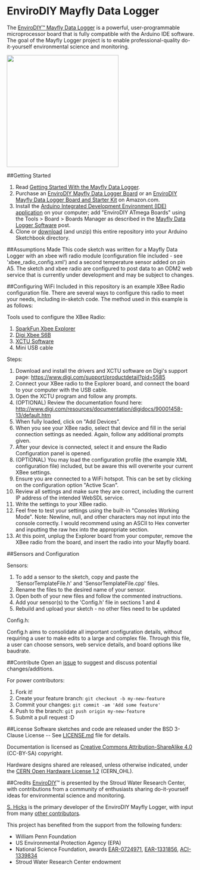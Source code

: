 EnviroDIY Mayfly Data Logger
==============
The [EnviroDIY™ Mayfly Data Logger](http://envirodiy.org/mayfly/) is a powerful, user-programmable microprocessor board that is fully compatible with the Arduino IDE software. The goal of the Mayfly Logger project is to enable professional-quality do-it-yourself environmental science and monitoring.

<img src="http://363hx939kn9r1sp3hxo0om0z.wpengine.netdna-cdn.com/wp-content/uploads/2016/05/20160508_134514-001.jpg" width="300">

##Getting Started

1. Read [Getting Started With the Mayfly Data Logger](http://envirodiy.org/mayfly/).
2. Purchase an [EnviroDIY Mayfly Data Logger Board](https://www.amazon.com/EnviroDIY-Mayfly-Logger-Arduino-Compatible/dp/B01F9B4WCG) or an [EnviroDIY Mayfly Data Logger Board and Starter Kit](https://www.amazon.com/EnviroDIY-Mayfly-Arduino-Compatible-Starter/dp/B01FCVALDW) on Amazon.com.
3. Install the [Arduino Integrated Development Environment (IDE) application](https://www.arduino.cc/en/Main/Software) on your computer; add "EnviroDIY ATmega Boards" using the Tools > Board > Boards Manager as described in the [Mayfly Data Logger Software](http://envirodiy.org/mayfly/software/) post.
4. Clone or [download](https://github.com/EnviroDIY/EnviroDIY_Mayfly_Logger/archive/master.zip) (and unzip) this entire repository into your Arduino Sketchbook directory.

##Assumptions Made
This code sketch was written for a Mayfly Data Logger with an xbee wifi radio module (configuration file included - see 'xbee_radio_config.xml') and a second temperature sensor added on pin A5. The sketch and xbee radio are configured to post data to an ODM2 web service that is currently under development and may be subject to changes.

##Configuring WiFi
Included in this repository is an example XBee Radio configuration file. There are several ways to configure this radio to meet your needs, including in-sketch code. The method used in this example is as follows:

Tools used to configure the XBee Radio:

1. [SparkFun Xbee Explorer](https://www.sparkfun.com/products/11812)
2. [Digi Xbee S6B](http://ftp1.digi.com/support/documentation/90002180.pdf)
3. [XCTU Software](https://www.digi.com/support/productdetail?pid=5585)
4. Mini USB cable

Steps:

1. Download and install the drivers and XCTU software on Digi's support page: https://www.digi.com/support/productdetail?pid=5585
2. Connect your XBee radio to the Explorer board, and connect the board to your computer with the USB cable.
3. Open the XCTU program and follow any prompts.
4. (OPTIONAL) Review the documentation found here: http://www.digi.com/resources/documentation/digidocs/90001458-13/default.htm
5. When fully loaded, click on "Add Devices".
6. When you see your XBee radio, select that device and fill in the serial connection settings as needed. Again, follow any additional prompts given.
7. After your device is connected, select it and ensure the Radio Configuration panel is opened.
8. (OPTIONAL) You may load the configuration profile (the example XML configuration file) included, but be aware this will overwrite your current XBee settings.
9. Ensure you are connected to a WiFi hotspot. This can be set by clicking on the configuration option "Active Scan".
10. Review all settings and make sure they are correct, including the current IP address of the intended WebSDL service.
11. Write the settings to your XBee radio.
12. Feel free to test your settings using the built-in "Consoles Working Mode". Note: Newline, null, and other characters may not input into the console correctly. I would recommend using an ASCII to Hex converter and inputting the raw hex into the appropriate section.
13. At this point, unplug the Explorer board from your computer, remove the XBee radio from the board, and insert the radio into your Mayfly board.

##Sensors and Configuration

Sensors:

1. To add a sensor to the sketch, copy and paste the 'SensorTemplateFile.h' and 'SensorTemplateFile.cpp' files.
2. Rename the files to the desired name of your sensor.
3. Open both of your new files and follow the commented instructions.
4. Add your sensor(s) to the 'Config.h' file in sections 1 and 4
5. Rebuild and upload your sketch - no other files need to be updated
    
Config.h:

Config.h aims to consolidate all important configuration details, without requiring a user to make edits to a large and complex file. Through this file, a user can choose sensors, web service details, and board options like baudrate.

##Contribute
Open an [issue](https://github.com/EnviroDIY/EnviroDIY_Mayfly_Logger/issues) to suggest and discuss potential changes/additions.

For power contributors:

1. Fork it!
2. Create your feature branch: `git checkout -b my-new-feature`
3. Commit your changes: `git commit -am 'Add some feature'`
4. Push to the branch: `git push origin my-new-feature`
5. Submit a pull request :D


##License
Software sketches and code are released under the BSD 3-Clause License -- See [LICENSE.md](https://github.com/EnviroDIY/EnviroDIY_Mayfly_Logger/blob/master/LICENSE.md) file for details.

Documentation is licensed as [Creative Commons Attribution-ShareAlike 4.0](https://creativecommons.org/licenses/by-sa/4.0/) (CC-BY-SA) copyright.

Hardware designs shared are released, unless otherwise indicated, under the [CERN Open Hardware License 1.2](http://www.ohwr.org/licenses/cern-ohl/v1.2) (CERN_OHL).

##Credits
[EnviroDIY](http://envirodiy.org/)™ is presented by the Stroud Water Research Center, with contributions from a community of enthusiasts sharing do-it-yourself ideas for environmental science and monitoring.

[S. Hicks](https://github.com/s-hicks2) is the primary developer of the EnviroDIY Mayfly Logger, with input from many [other contributors](https://github.com/EnviroDIY/EnviroDIY_Mayfly_Logger/graphs/contributors).

This project has benefited from the support from the following funders:

* William Penn Foundation
* US Environmental Protection Agency (EPA)
* National Science Foundation, awards [EAR-0724971](http://www.nsf.gov/awardsearch/showAward?AWD_ID=0724971), [EAR-1331856](http://www.nsf.gov/awardsearch/showAward?AWD_ID=1331856), [ACI-1339834](http://www.nsf.gov/awardsearch/showAward?AWD_ID=1339834)
* Stroud Water Research Center endowment
